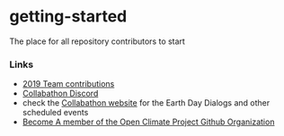 # getting-started
The place for all repository contributors to start

### Links
- [2019 Team contributions](https://collabathon-docs.openclimate.earth/hacks/team-contributions) 
- [Collabathon Discord](https://discord.gg/kV4PN9W)
- check the [Collabathon website](https://www.collabathon.openclimate.earth/earth-day-event) for the Earth Day Dialogs and other scheduled events
- [Become A member of the Open Climate Project Github Organization](https://forms.gle/3s6nuws7AdnVAyUr8)
